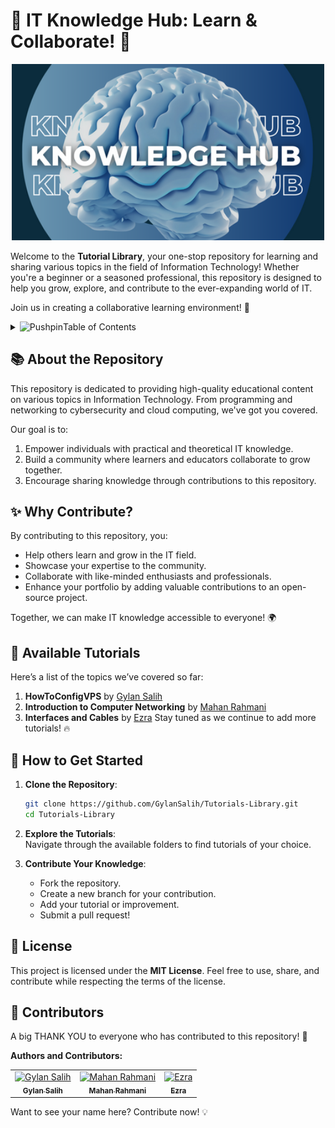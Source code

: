 # 🌟 IT Knowledge Hub: Learn & Collaborate! 🌟  
<p align="center">
  <img src="https://github.com/GylanSalih/Tutorials-Library/blob/main/Knowledge-Hub.png" alt="Tutorial Library Logo" width="500">
</p>


Welcome to the **Tutorial Library**, your one-stop repository for learning and sharing various topics in the field of Information Technology! Whether you're a beginner or a seasoned professional, this repository is designed to help you grow, explore, and contribute to the ever-expanding world of IT.  

Join us in creating a collaborative learning environment! 🚀  


<!-- TABLE OF CONTENTS -->
<details>
  <summary><img src="https://raw.githubusercontent.com/Tarikul-Islam-Anik/Animated-Fluent-Emojis/master/Emojis/Objects/Pushpin.png" alt="Pushpin" width="25" height="25" />Table of Contents</summary>
  <ol>
<li><a href="#-about-the-repository">About the Repository</a></li>
<li><a href="#-why-contribute">Why Contribute?</a></li>
<li><a href="#-available-tutorials">Available Tutorials</a></li>
<li><a href="#-how-to-get-started">[How to Get Started</a></li>
<li><a href="#-contributors">[Contributors</a></li>
<li><a href="#-license">License</a></li>
  </ol>
</details>

## 📚 About the Repository  

This repository is dedicated to providing high-quality educational content on various topics in Information Technology. From programming and networking to cybersecurity and cloud computing, we've got you covered.  

Our goal is to:  
1. Empower individuals with practical and theoretical IT knowledge.  
2. Build a community where learners and educators collaborate to grow together.  
3. Encourage sharing knowledge through contributions to this repository.  

## ✨ Why Contribute?  

By contributing to this repository, you:  
- Help others learn and grow in the IT field.  
- Showcase your expertise to the community.  
- Collaborate with like-minded enthusiasts and professionals.  
- Enhance your portfolio by adding valuable contributions to an open-source project.  

Together, we can make IT knowledge accessible to everyone! 🌍  

## 📂 Available Tutorials  

Here’s a list of the topics we’ve covered so far:  

1. **HowToConfigVPS**  by [Gylan Salih](https://github.com/GylanSalih)
2. **Introduction to Computer Networking**  by [Mahan Rahmani](https://github.com/mhnrhmni)
3. **Interfaces and Cables** by [Ezra](https://github.com/xbze3)
Stay tuned as we continue to add more tutorials! 🔥  

## 🚀 How to Get Started  

1. **Clone the Repository**:  
   ```bash  
   git clone https://github.com/GylanSalih/Tutorials-Library.git 
   cd Tutorials-Library  
   ```  

2. **Explore the Tutorials**:  
   Navigate through the available folders to find tutorials of your choice.  

3. **Contribute Your Knowledge**:  
   - Fork the repository.  
   - Create a new branch for your contribution.  
   - Add your tutorial or improvement.  
   - Submit a pull request!

## 📜 License  

This project is licensed under the **MIT License**. Feel free to use, share, and contribute while respecting the terms of the license.  

## 🤝 Contributors  

A big THANK YOU to everyone who has contributed to this repository! 🙌  

**Authors and Contributors:**  
<table>
  <tr>
    <td align="center">
      <a href="https://github.com/GylanSalih">
        <img src="https://github.com/GylanSalih.png" width="100px;" alt="Gylan Salih"/>
        <br />
        <sub><b>Gylan Salih</b></sub>
      </a>
    </td>
    <td align="center">
      <a href="https://github.com/Mahan-Rahmani">
        <img src="https://avatars.githubusercontent.com/u/148265374?v=4" width="100px;" alt="Mahan Rahmani"/>
        <br />
        <sub><b>Mahan Rahmani</b></sub>
      </a>
    </td>
    <td align="center">
      <a href="https://github.com/xbze3">
        <img src="https://github.com/xbze3.png" width="100px;" alt="Ezra"/>
        <br />
        <sub><b>Ezra</b></sub>
      </a>
    </td>
  </tr>
</table>

Want to see your name here? Contribute now! 💡  
